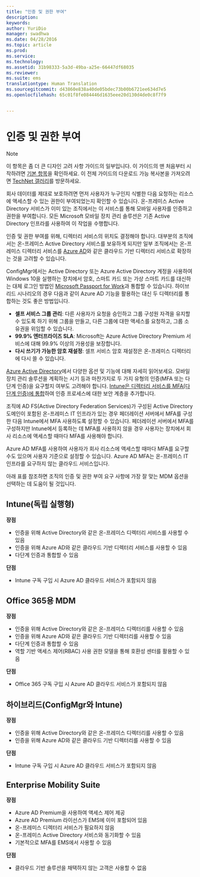 ```yaml
---
title: "인증 및 권한 부여"
description: 
keywords: 
author: YuriDio
manager: swadhwa
ms.date: 04/28/2016
ms.topic: article
ms.prod: 
ms.service: 
ms.technology: 
ms.assetid: 31b98333-5a3d-49ba-a25e-66447df68035
ms.reviewer: 
ms.suite: ems
translationtype: Human Translation
ms.sourcegitcommit: d43860e838a40de05bdec73b00b6721ee634d7e5
ms.openlocfilehash: 65c01f8fe084446d1635eee20d130d4de0c8f7f9


---
```


# 인증 및 권한 부여

>[!NOTE]
>이 항목은 좀 더 큰 디자인 고려 사항 가이드의 일부입니다. 이 가이드의 맨 처음부터 시작하려면 [기본 항목](mdm-design-considerations-guide.md)을 확인하세요. 이 전체 가이드의 다운로드 가능 복사본을 가져오려면 [TechNet 갤러리](https://gallery.technet.microsoft.com/Mobile-Device-Management-7d401582)를 방문하세요.

회사 데이터를 제대로 보호하려면 먼저 사용자가 누구인지 식별한 다음 요청하는 리소스에 액세스할 수 있는 권한이 부여되었는지 확인할 수 있습니다. 온-프레미스 Active Directory 서비스가 이미 있는 조직에서는 이 서비스를 통해 모바일 사용자를 인증하고 권한을 부여합니다. 모든 Microsoft 모바일 장치 관리 솔루션은 기존 Active Directory 인프라를 사용하여 이 작업을 수행합니다. 

인증 및 권한 부여를 위해, 디렉터리 서비스의 위치도 결정해야 합니다. 대부분의 조직에서는 온-프레미스 Active Directory 서비스를 보유하게 되지만 일부 조직에서는 온-프레미스 디렉터리 서비스를 [Azure AD](http://azure.microsoft.com/documentation/articles/active-directory-whatis/)와 같은 클라우드 기반 디렉터리 서비스로 확장하는 것을 고려할 수 있습니다. 

ConfigMgr에서는 Active Directory 또는 Azure Active Directory 계정을 사용하여 Windows 10을 실행하는 장치에서 암호, 스마트 카드 또는 가상 스마트 카드를 대신하는 대체 로그인 방법인 [Microsoft Passport for Work](https://technet.microsoft.com/library/mt488797.aspx)과 통합할 수 있습니다. 하이브리드 시나리오의 경우 다음과 같이 Azure AD 기능을 활용하는 대신 두 디렉터리를 통합하는 것도 좋은 방법입니다.

- **셀프 서비스 그룹 관리**: 다른 사용자가 요청을 승인하고 그룹 구성원 자격을 유지할 수 있도록 하기 위해 그룹을 만들고, 다른 그룹에 대한 액세스를 요청하고, 그룹 소유권을 위임할 수 있습니다.
- **99.9% 엔터프라이즈 SLA**: Microsoft는 Azure Active Directory Premium 서비스에 대해 99.9% 이상의 가용성을  보장합니다.
- **다시 쓰기가 가능한 암호 재설정**: 셀프 서비스 암호 재설정은 온-프레미스 디렉터리에 다시 쓸 수 있습니다.

[Azure Active Directory](https://msdn.microsoft.com/library/azure/dn532272.aspx)에서 다양한 옵션 및 기능에 대해 자세히 읽어보세요.
모바일 장치 관리 솔루션을 계획하는 시기 등과 마찬가지로 두 가지 유형의 인증(MFA 또는 다단계 인증)을 요구할지 여부도 고려해야 합니다. [Intune은 디렉터리 서비스를 MFA(다단계 인증)에 통합](https://technet.microsoft.com/library/dn889751.aspx)하여 인증 프로세스에 대한 보안 계층을 추가합니다. 

조직에 AD FS(Active Directory Federation Services)가 구성된 Active Directory 도메인이 포함된 온-프레미스 IT 인프라가 있는 경우 페더레이션 서버에서 MFA를 구성한 다음 Intune에서 MFA 사용하도록 설정할 수 있습니다. 페더레이션 서버에서 MFA를 구성하지만 Intune에서 등록하는 데 MFA를 사용하지 않을 경우 사용자는 장치에서 회사 리소스에 액세스할 때마다 MFA를 사용해야 합니다. 

Azure AD MFA를 사용하여 사용자가 회사 리소스에 액세스할 때마다 MFA를 요구할 수도 있으며 사용자 기준으로 설정할 수 있습니다. Azure AD MFA는 온-프레미스 IT 인프라를 요구하지 않는 클라우드 서비스입니다.

아래 표를 참조하면 조직의 인증 및 권한 부여 요구 사항에 가장 잘 맞는 MDM 옵션을 선택하는 데 도움이 될 것입니다.

## Intune(독립 실행형)

**장점**

- 인증을 위해 Active Directory와 같은 온-프레미스 디렉터리 서비스를 사용할 수 있음
- 인증을 위해 Azure AD와 같은 클라우드 기반 디렉터리 서비스를 사용할 수 있음
- 다단계 인증과 통합할 수 있음

**단점**

- Intune 구독 구입 시 Azure AD 클라우드 서비스가 포함되지 않음

## Office 365용 MDM

**장점**

- 인증을 위해 Active Directory와 같은 온-프레미스 디렉터리를 사용할 수 있음
- 인증을 위해 Azure AD와 같은 클라우드 기반 디렉터리를 사용할 수 있음
- 다단계 인증과 통합할 수 있음
- 역할 기반 액세스 제어(RBAC) 사용 권한 모델을 통해 호환성 센터를 활용할 수 있음

**단점**

- Office 365 구독 구입 시 Azure AD 클라우드 서비스가 포함되지 않음

## 하이브리드(ConfigMgr와 Intune)

**장점**

- 인증을 위해 Active Directory와 같은 온-프레미스 디렉터리를 사용할 수 있음
- 인증을 위해 Azure AD와 같은 클라우드 기반 디렉터리를 사용할 수 있음

**단점**

- Intune 구독 구입 시 Azure AD 클라우드 서비스가 포함되지 않음

## Enterprise Mobility Suite

**장점**

- Azure AD Premium을 사용하여 액세스 제어 제공
- Azure AD Premium 라이선스가 EMS에 이미 포함되어 있음
- 온-프레미스 디렉터리 서비스가 필요하지 않음
- 온-프레미스 Active Directory 서비스와 동기화할 수 있음
- 기본적으로 MFA를 EMS에서 사용할 수 있음

**단점**

- 클라우드 기반 솔루션을 채택하지 않는 고객은 사용할 수 없음




<!--HONumber=Jun16_HO4-->


